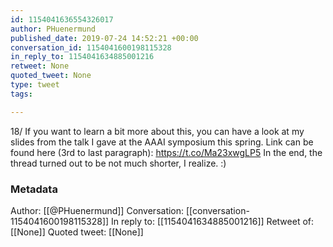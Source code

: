 ```yaml
---
id: 1154041636554326017
author: PHuenermund
published_date: 2019-07-24 14:52:21 +00:00
conversation_id: 1154041600198115328
in_reply_to: 1154041634885001216
retweet: None
quoted_tweet: None
type: tweet
tags:

---
```


18/ If you want to learn a bit more about this, you can have a look at my slides from the talk I gave at the AAAI symposium this spring. Link can be found here (3rd to last paragraph): https://t.co/Ma23xwgLP5 In the end, the thread turned out to be not much shorter, I realize. :)

### Metadata

Author: [[@PHuenermund]]
Conversation: [[conversation-1154041600198115328]]
In reply to: [[1154041634885001216]]
Retweet of: [[None]]
Quoted tweet: [[None]]
